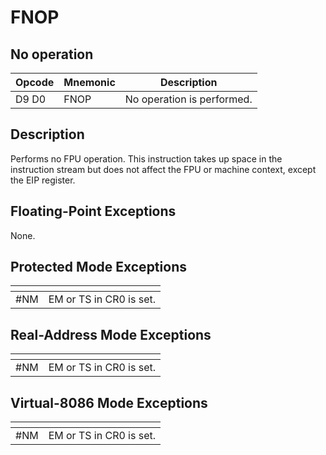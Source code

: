 # FNOP
 
## No operation
 
 
|Opcode|Mnemonic|Description|
|-|-|-|
|D9 D0|FNOP|No operation is performed.|
 
## Description
 
Performs no FPU operation. This instruction takes up space in the instruction stream but does not affect the FPU or machine context, except the EIP register.
 
 
## Floating-Point Exceptions
 
None.
 
## Protected Mode Exceptions
 
|[]()||
|-|-|
|#NM|EM or TS in CR0 is set.|
 
## Real-Address Mode Exceptions
 
|[]()||
|-|-|
|#NM|EM or TS in CR0 is set.|
 
## Virtual-8086 Mode Exceptions
 
|[]()||
|-|-|
|#NM|EM or TS in CR0 is set.|
